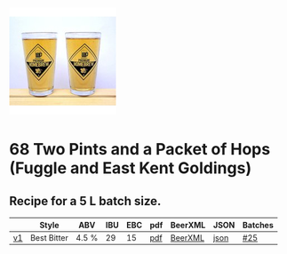# ![logo](./68_Two_Pints_and_a_Packet_of_Hops_Fuggle_and_East_Kent_Goldings.jpeg)

# 68 Two Pints and a Packet of Hops (Fuggle and East Kent Goldings)

## Recipe for a 5 L batch size.

|    | Style | ABV | IBU | EBC | pdf | BeerXML | JSON | Batches |
|----|-------|-----|-----|-----|-----|---------|------|---------|
| [v1](./68_Two_Pints_and_a_Packet_of_Hops_Fuggle_and_East_Kent_Goldings_recipe.md) | Best Bitter | 4.5 % | 29 | 15| [pdf](./68_Two_Pints_and_a_Packet_of_Hops_Fuggle_and_East_Kent_Goldings.pdf) | [BeerXML](./68_Two_Pints_and_a_Packet_of_Hops_Fuggle_and_East_Kent_Goldings.xml) | [json](./68_Two_Pints_and_a_Packet_of_Hops_Fuggle_and_East_Kent_Goldings.json) | [#25](../../batches/batch_25/README.md) |
